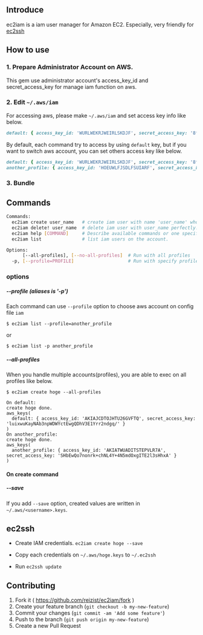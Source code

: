 ## Introduce

ec2iam is a iam user manager for Amazon EC2.
Especially, very friendly for [ec2ssh](https://github.com/mirakui/ec2ssh)

## How to use
### 1. Prepare Administrator Account on AWS.
This gem use administrator account's access_key_id and secret_access_key for manage iam function on aws.

### 2. Edit ``` ~/.aws/iam ```
For accessing aws, please make ``` ~/.aws/iam ``` and set access key info like below.

``` ruby
default: { access_key_id: 'WURLWEKRJWEIRLSKDJF', secret_access_key: '8fjjwlergJU/fhafHgsdfaoLfl/HsdleiO' }
```

By default, each command try to access by using ``` default ``` key,
but if you want to switch aws account, you can set others access key like below.
 
``` ruby
default: { access_key_id: 'WURLWEKRJWEIRLSKDJF', secret_access_key: '8fjjwlergJU/fhafHgsdfaoLfl/HsdleiO' }
another_profile: { access_key_id: 'HOEUWLFJSDLFSUIARF', secret_access_key: '7f78LFDLGh/FJDojhg23dklsdHSDldkdi7' }
```


### 3. Bundle

## Commands

``` sh
Commands:
  ec2iam create user_name   # create iam user with name 'user_name' who belongs to ReadOnly group.
  ec2iam delete! user_name  # delete iam user with user_name perfectly.
  ec2iam help [COMMAND]     # Describe available commands or one specific command
  ec2iam list               # list iam users on the account.

Options:
      [--all-profiles], [--no-all-profiles]  # Run with all profiles
  -p, [--profile=PROFILE]                    # Run with specify profile
```

### options

##### --profile (aliases is '-p')
Each command can use ``` --profile ``` option to choose aws account on config file ``` iam ```

``` shell
$ ec2iam list --profile=another_profile
```

or

``` shell
$ ec2iam list -p another_profile
```

##### --all-profiles
When you handle multiple accounts(profiles), you are able to exec on all profiles like below.

``` shell
$ ec2iam create hoge --all-profiles

On default:
create hoge done.
aws_keys(
  default: { access_key_id: 'AKIAJCDTOJHTU26GVFTQ', secret_access_key: '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' }
)
On another_profile:
create hoge done.
aws_keys(
  another_profile: { access_key_id: 'AKIATWUADITSTEPVLR7A', secret_access_key: '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' }
)

```

#### On create command
##### --save
If you add `--save` option, created values are written in ``` ~/.aws/<username>.keys ```.

## ec2ssh
* Create IAM credentials.
``` ec2iam create hoge --save ```

* Copy each credentials on ``` ~/.aws/hoge.keys ``` to ``` ~/.ec2ssh ```

* Run ``` ec2ssh update ```

## Contributing

1. Fork it ( https://github.com/reizist/ec2iam/fork )
2. Create your feature branch (`git checkout -b my-new-feature`)
3. Commit your changes (`git commit -am 'Add some feature'`)
4. Push to the branch (`git push origin my-new-feature`)
5. Create a new Pull Request
